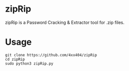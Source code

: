 # zipRip  
zipRip is a Password Cracking & Extractor tool for .zip files.  

# Usage  
```
git clone https://github.com/4xx404/zipRip
cd zipRip
sudo python3 zipRip.py
```
